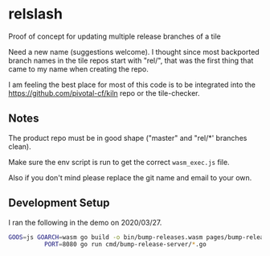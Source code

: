 # relslash
Proof of concept for updating multiple release branches of a tile

Need a new name (suggestions welcome). I thought since most backported branch names in the tile repos start with "rel/", that was the first thing that came to my name when creating the repo.

I am feeling the best place for most of this code is to be integrated into the https://github.com/pivotal-cf/kiln repo or the tile-checker.

## Notes

The product repo must be in good shape ("master" and "rel/*' branches clean).

Make sure the env script is run to get the correct `wasm_exec.js` file.

Also if you don't mind please replace the git name and email to your own.

## Development Setup

I ran the following in the demo on 2020/03/27.

```sh
GOOS=js GOARCH=wasm go build -o bin/bump-releases.wasm pages/bump-releases/*.go && \
          PORT=8080 go run cmd/bump-release-server/*.go
```
